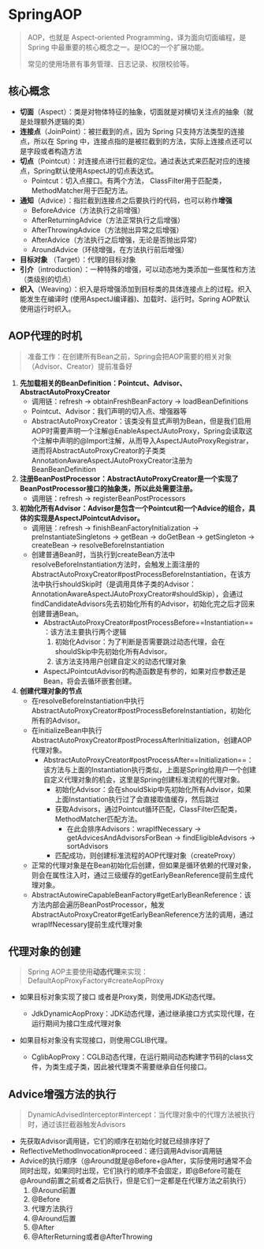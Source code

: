 # SpringAOP

>AOP，也就是 Aspect-oriented Programming，译为面向切面编程，是 Spring 中最重要的核心概念之一。是IOC的一个扩展功能。
>
>常见的使用场景有事务管理、日志记录、权限校验等。

## 核心概念

- **切面**（Aspect）：类是对物体特征的抽象，切面就是对横切关注点的抽象（就是处理额外逻辑的类）
- **连接点**（JoinPoint）：被拦截到的点，因为 Spring 只支持方法类型的连接点，所以在 Spring 中，连接点指的是被拦截到的方法，实际上连接点还可以是字段或者构造方法
- **切点**（Pointcut）：对连接点进行拦截的定位。通过表达式来匹配对应的连接点，Spring默认使用AspectJ的切点表达式。
  - Pointcut：切入点接口。有两个方法， ClassFilter用于匹配类，MethodMatcher用于匹配方法。
- **通知**（Advice）：指拦截到连接点之后要执行的代码，也可以称作**增强**
  - BeforeAdvice（方法执行之前增强）
  - AfterReturningAdvice（方法正常执行之后增强）
  - AfterThrowingAdvice（方法抛出异常之后增强）
  - AfterAdvice（方法执行之后增强，无论是否抛出异常）
  - AroundAdvice（环绕增强，在方法执行前后增强）
- **目标对象** （Target）：代理的目标对象
- **引介**（introduction）：一种特殊的增强，可以动态地为类添加一些属性和方法（类级别的切点）
- **织入**（Weaving）：织入是将增强添加到目标类的具体连接点上的过程。织入能发生在编译时 (使用AspectJ编译器)、加载时、运行时。Spring AOP默认使用运行时织入。

## AOP代理的时机

> 准备工作：在创建所有Bean之前，Spring会把AOP需要的相关对象（Advisor、Creator）提前准备好

1. **先加载相关的BeanDefinition：Pointcut、Advisor、AbstractAutoProxyCreator**
   - 调用链：refresh -> obtainFreshBeanFactory -> loadBeanDefinitions
   - Pointcut、Advisor：我们声明的切入点、增强器等
   - AbstractAutoProxyCreator：该类没有显式声明为Bean，但是我们启用AOP时需要声明一个注解@EnableAspectJAutoProxy，Spring会读取这个注解中声明的@Import注解，从而导入AspectJAutoProxyRegistrar，进而将AbstractAutoProxyCreator的子类类AnnotationAwareAspectJAutoProxyCreator注册为BeanBeanDefinition
2. **注册BeanPostProcessor：AbstractAutoProxyCreator是一个实现了BeanPostProcessor接口的抽象类，所以此处需要注册。**
   - 调用链：refresh -> registerBeanPostProcessors
3. **初始化所有Advisor：Advisor是包含一个Pointcut和一个Advice的组合，具体的实现是AspectJPointcutAdvisor。**
   - 调用链：refresh -> finishBeanFactoryInitialization -> preInstantiateSingletons -> getBean -> doGetBean -> getSingleton -> createBean -> resolveBeforeInstantiation
   - 创建普通Bean时，当执行到createBean方法中resolveBeforeInstantiation方法时，会触发上面注册的AbstractAutoProxyCreator#postProcessBeforeInstantiation，在该方法中执行shouldSkip时（是调用具体子类的Advisor：AnnotationAwareAspectJAutoProxyCreator#shouldSkip），会通过findCandidateAdvisors先去初始化所有的Advisor，初始化完之后才回来创建普通Bean。
     - AbstractAutoProxyCreator#postProcessBefore==Instantiation==：该方法主要执行两个逻辑
       1. 初始化Advisor：为了判断是否需要跳过动态代理，会在shouldSkip中先初始化所有Advisor。
       2. 该方法支持用户创建自定义的动态代理对象
     - AspectJPointcutAdvisor的构造函数是有参的，如果对应参数还是Bean，将会去循环嵌套创建。
4. **创建代理对象的节点**
   - 在resolveBeforeInstantiation中执行AbstractAutoProxyCreator#postProcessBeforeInstantiation，初始化所有的Advisor。
   - 在initializeBean中执行AbstractAutoProxyCreator#postProcessAfterInitialization，创建AOP代理对象。
     - AbstractAutoProxyCreator#postProcessAfter==Initialization==：该方法与上面的Instantiation执行类似，上面是Spring给用户一个创建自定义代理对象的机会，这里是Spring创建标准流程的代理对象。
       - 初始化Advisor：会在shouldSkip中先初始化所有Advisor，如果上面Instantiation执行过了会直接取值缓存，然后跳过
       - 获取Advisors，通过Pointcut循环匹配，ClassFilter匹配类，MethodMatcher匹配方法。
         - 在此会排序Advisors：wrapIfNecessary -> getAdvicesAndAdvisorsForBean -> findEligibleAdvisors -> sortAdvisors
       - 匹配成功，则创建标准流程的AOP代理对象（createProxy）
   -  正常的代理对象是在Bean初始化后创建，但如果是循环依赖的代理对象，则会在属性注入时，通过三级缓存的getEarlyBeanReference提前生成代理对象。
     - AbstractAutowireCapableBeanFactory#getEarlyBeanReference：该方法内部会遍历BeanPostProcessor，触发AbstractAutoProxyCreator#getEarlyBeanReference方法的调用，通过wrapIfNecessary提前生成代理对象

## 代理对象的创建

> Spring AOP主要使用**动态代理**来实现：DefaultAopProxyFactory#createAopProxy

- 如果目标对象实现了接口 或者是Proxy类，则使用JDK动态代理。
  - JdkDynamicAopProxy：JDK动态代理，通过继承接口方式实现代理，在运行期间为接口生成代理对象

- 如果目标对象没有实现接口，则使用CGLIB代理。
  - CglibAopProxy：CGLB动态代理，在运行期间动态构建字节码的class文件，为类生成子类，因此被代理类不需要继承自任何接口。


## Advice增强方法的执行

> DynamicAdvisedInterceptor#intercept：当代理对象中的代理方法被执行时，通过该拦截器触发Advisors

- 先获取Advisor调用链，它们的顺序在初始化时就已经排序好了
- ReflectiveMethodInvocation#proceed：递归调用Advisor调用链
- Advice的执行顺序（@Around就是@Before+@After，实际使用时通常不会同时出现，如果同时出现，它们执行的顺序不会固定，即@Before可能在@Around前置之前或者之后执行，但是它们一定都是在代理方法之前执行）
  1. @Around前置
  2. @Before
  3. 代理方法执行
  4. @Around后置
  5. @After
  6. @AfterReturning或者@AfterThrowing
